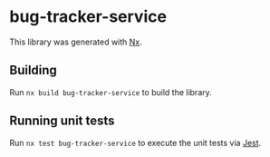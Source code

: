 # bug-tracker-service

This library was generated with [Nx](https://nx.dev).

## Building

Run `nx build bug-tracker-service` to build the library.

## Running unit tests

Run `nx test bug-tracker-service` to execute the unit tests via [Jest](https://jestjs.io).
